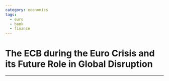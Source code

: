 ```yaml
---
category: economics
tags:
  - euro
  - bank
  - finance
---
```

# The ECB during the Euro Crisis and its Future Role in Global Disruption
---

